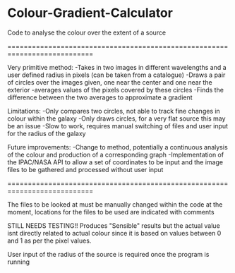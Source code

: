 # Colour-Gradient-Calculator
Code to analyse the colour over the extent of a source

===========================================================================

Very primitive method: 
      -Takes in two images in different wavelengths and a user defined radius in pixels (can be taken from a catalogue)
      -Draws a pair of circles over the images given, one near the center and one near the exterior
      -averages values of the pixels covered by these circles
      -Finds the difference between the two averages to approximate a gradient
      
Limitations:
      -Only compares two circles, not able to track fine changes in colour within the galaxy
      -Only draws circles, for a very flat source this may be an issue
      -Slow to work, requires manual switching of files and user input for the radius of the galaxy
      
Future improvements:
      -Change to method, potentially a continuous analysis of the colour and production of a corresponding graph
      -Implementation of the IPAC/NASA API to allow a set of coordinates to be input and the image files to be gathered and processed without user input
      
===========================================================================

The files to be looked at must be manually changed within the code at the moment, locations for the files to be used are indicated with comments

STILL NEEDS TESTING!! Produces "Sensible" results but the actual value isnt directly related to actual colour since it is based on values between 0 and 1 as per the pixel values.

User input of the radius of the source is required once the program is running

